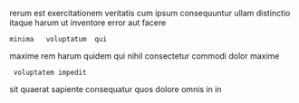 <!--
title: Networked directional forecast
author: Meaghan
date: 2014-10-16-1252
link: 2014-10-16-1252-networked-directional-forecast
tags: [Technology,FOSS,free,premium]
-->

 rerum est exercitationem
 veritatis cum    ipsum consequuntur
 ullam distinctio  itaque harum
ut inventore error aut facere
 	minima   voluptatum  qui
maxime rem harum  quidem qui
 nihil consectetur  commodi dolor  maxime
 	 voluptatem impedit 
sit  quaerat sapiente consequatur quos
dolore omnis in in